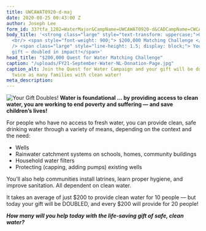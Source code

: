 ```yaml
---
title: UWCAWAT0920-d-maj
date: 2020-08-25 00:43:00 Z
author: Joseph Lee
form_id: 33?tfa_1202=WaterMajor&CampName=UWCAWAT0920-d&CADCampName=CWCAWAT0920-d
body_title: '<strong class="large" style="text-transform: uppercase;">Quest for Water</strong>
  <br/> <span style="font-weight: 900;"> $200,000 Matching Challenge </strong><br
  /> <span class="large" style="line-height: 1.5; display: block;"> Your life-saving
  gift — doubled in impact!</span>'
head_title: "$200,000 Quest for Water Matching Challenge"
caption: "/uploads/FY21-September-Water-NL-Donation-Page.jpg"
caption_alt: Join the Quest for Water Campaign and your gift will be doubled to help
  twice as many families with clean water!
meta_description: 
---
```


<img src="/uploads/2x-water-droplet.svg" alt="Your Gift Doubles!" class="small-3 medium-2 right"> **Water is foundational ... by providing access to clean water, you are working to end poverty and suffering — and save children’s lives!**
 
For people who have no access to fresh water, you can provide clean, safe drinking water through a variety of means, depending on the context and the need: 

* Wells 
* Rainwater catchment systems on schools, homes, community buildings 
* Household water filters 
* Protecting (capping, adding pumps) existing wells 

You’ll also help communities install latrines, learn proper hygiene, and improve sanitation. All dependent on clean water. 

It takes an average of just $200 to provide clean water for 10 people — but today your gift will be DOUBLED, and every $200 will provide for 20 people! 

***How many will you help today with the life-saving gift of safe, clean water?***
